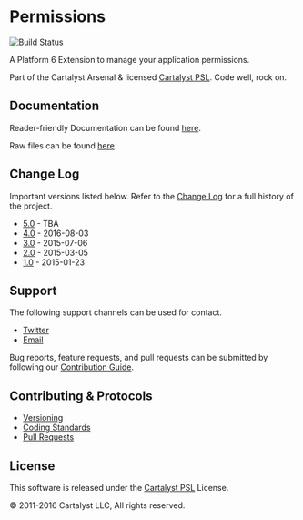 # Permissions

[![Build Status](https://magnum.travis-ci.com/cartalyst/platform-permissions.svg?token=98Zt8zYdwyheTKqziswS&branch=5.0)](https://magnum.travis-ci.com/cartalyst/platform-permissions)

A Platform 6 Extension to manage your application permissions.

Part of the Cartalyst Arsenal & licensed [Cartalyst PSL](LICENSE). Code well, rock on.

## Documentation

Reader-friendly Documentation can be found [here](https://cartalyst.com/manual/platform-permissions/5.0).

Raw files can be found [here](https://github.com/cartalyst/platform-permissions/tree/docs/5.0).

## Change Log

Important versions listed below. Refer to the [Change Log](CHANGELOG.md) for a full history of the project.

- [5.0](CHANGELOG.md) - TBA
- [4.0](CHANGELOG.md) - 2016-08-03
- [3.0](CHANGELOG.md) - 2015-07-06
- [2.0](CHANGELOG.md) - 2015-03-05
- [1.0](CHANGELOG.md) - 2015-01-23

## Support

The following support channels can be used for contact.

- [Twitter](https://twitter.com/cartalyst)
- [Email](mailto:help@cartalyst.com)

Bug reports, feature requests, and pull requests can be submitted by following our [Contribution Guide](CONTRIBUTING.md).

## Contributing & Protocols

- [Versioning](CONTRIBUTING.md#versioning)
- [Coding Standards](CONTRIBUTING.md#coding-standards)
- [Pull Requests](CONTRIBUTING.md#pull-requests)

## License

This software is released under the [Cartalyst PSL](LICENSE) License.

© 2011-2016 Cartalyst LLC, All rights reserved.
